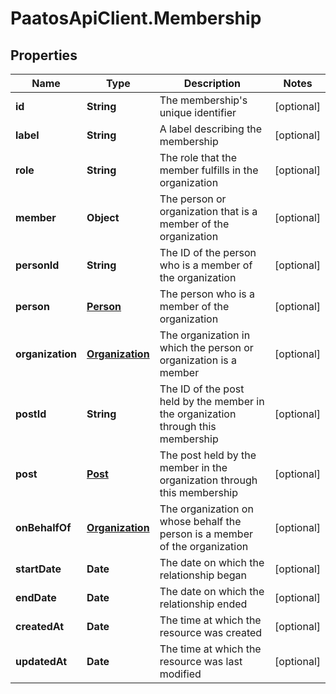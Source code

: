 # PaatosApiClient.Membership

## Properties
Name | Type | Description | Notes
------------ | ------------- | ------------- | -------------
**id** | **String** | The membership&#39;s unique identifier | [optional] 
**label** | **String** | A label describing the membership | [optional] 
**role** | **String** | The role that the member fulfills in the organization | [optional] 
**member** | **Object** | The person or organization that is a member of the organization | [optional] 
**personId** | **String** | The ID of the person who is a member of the organization | [optional] 
**person** | [**Person**](Person.md) | The person who is a member of the organization | [optional] 
**organization** | [**Organization**](Organization.md) | The organization in which the person or organization is a member | [optional] 
**postId** | **String** | The ID of the post held by the member in the organization through this membership | [optional] 
**post** | [**Post**](Post.md) | The post held by the member in the organization through this membership | [optional] 
**onBehalfOf** | [**Organization**](Organization.md) | The organization on whose behalf the person is a member of the organization | [optional] 
**startDate** | **Date** | The date on which the relationship began | [optional] 
**endDate** | **Date** | The date on which the relationship ended | [optional] 
**createdAt** | **Date** | The time at which the resource was created | [optional] 
**updatedAt** | **Date** | The time at which the resource was last modified | [optional] 


